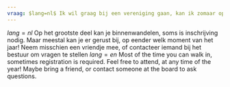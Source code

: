 ```yaml
---
vraag: $lang=nl$ Ik wil graag bij een vereniging gaan, kan ik zomaar op elke activiteit binnen wandelen? $lang=en$ I would like to join an association, can I just walk into any activity?
---
```

$lang=nl$
Op het grootste deel kan je binnenwandelen, soms is inschrijving nodig. Maar meestal kan je er gerust bij, op eender welk moment van het jaar! Neem misschien een vriendje mee, of contacteer iemand bij het bestuur om vragen te stellen
$lang=en$
Most of the time you can walk in, sometimes registration is required. Feel free to attend, at any time of the year! Maybe bring a friend, or contact someone at the board to ask questions.
